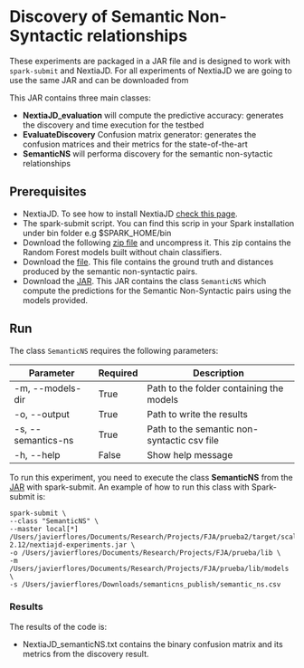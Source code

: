 # Discovery of Semantic Non-Syntactic relationships



These experiments are packaged in a JAR file and is designed to work with `spark-submit` and NextiaJD. For all experiments of NextiaJD we are going to use the same JAR and can be downloaded from

This JAR contains three main classes:

*  **NextiaJD_evaluation** will compute the predictive accuracy: generates the discovery and time execution for the testbed
*  **EvaluateDiscovery** Confusion matrix generator: generates the confusion matrices  and their metrics for the state-of-the-art
*  **SemanticNS** will performa discovery for the semantic non-sytactic relationships

## Prerequisites

* NextiaJD. To see how to install NextiaJD [check this page](https://github.com/dtim-upc/NextiaJD#installation).
* The spark-submit script. You can find this scrip in your Spark installation under bin folder e.g $SPARK_HOME/bin
* Download the following [zip file](https://mydisk.cs.upc.edu/s/3fa7RQHoycE95F7/download) and uncompress it. This zip contains the Random Forest models built without chain classifiers.
* Download the [file](https://mydisk.cs.upc.edu/s/eN6XqEJWYAkSP38/download). This file contains the ground truth and distances produced by the semantic non-syntactic pairs.
* Download the [JAR]( https://mydisk.cs.upc.edu/s/WPp7ApMzeyPc7sX/download). This JAR contains the class `SemanticNS` which compute the predictions for the Semantic Non-Syntactic pairs using the models provided.

## Run

The class `SemanticNS` requires the following parameters:

| Parameter          | Required | Description                                 |
|--------------------|----------|---------------------------------------------|
| -m, --models-dir   | True     | Path to the folder containing the models    |
| -o, --output       | True     | Path to write the results                   |
| -s, --semantics-ns | True     | Path to the semantic non-syntactic csv file |
| -h, --help         | False    | Show help message                           |


To run this experiment, you need to execute the class **SemanticNS** from the [JAR]( https://mydisk.cs.upc.edu/s/WPp7ApMzeyPc7sX/download) with spark-submit. An example of how to run this class with Spark-submit is:

```
spark-submit \
--class "SemanticNS" \
--master local[*] /Users/javierflores/Documents/Research/Projects/FJA/prueba2/target/scala-2.12/nextiajd-experiments.jar \
-o /Users/javierflores/Documents/Research/Projects/FJA/prueba/lib \
-m /Users/javierflores/Documents/Research/Projects/FJA/prueba/lib/models \
-s /Users/javierflores/Downloads/semanticns_publish/semantic_ns.csv

```

### Results

The results of the code is:

*   NextiaJD_semanticNS.txt contains the binary confusion matrix and its metrics from the discovery result.
